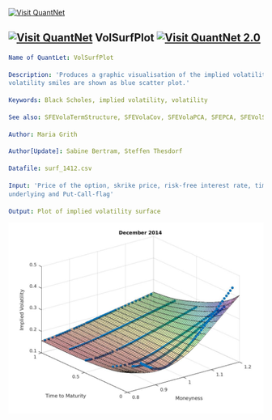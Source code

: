 
[<img src="https://github.com/QuantLet/Styleguide-and-Validation-procedure/blob/master/pictures/banner.png" alt="Visit QuantNet">](http://quantlet.de/index.php?p=info)

## [<img src="https://github.com/QuantLet/Styleguide-and-Validation-procedure/blob/master/pictures/qloqo.png" alt="Visit QuantNet">](http://quantlet.de/) **VolSurfPlot** [<img src="https://github.com/QuantLet/Styleguide-and-Validation-procedure/blob/master/pictures/QN2.png" width="60" alt="Visit QuantNet 2.0">](http://quantlet.de/d3/ia)

```yaml
Name of QuantLet: VolSurfPlot

Description: 'Produces a graphic visualisation of the implied volatility surface. The implied
volatility smiles are shown as blue scatter plot.'

Keywords: Black Scholes, implied volatility, volatility

See also: SFEVolaTermStructure, SFEVolaCov, SFEVolaPCA, SFEPCA, SFEVolSurfMovie

Author: Maria Grith

Author[Update]: Sabine Bertram, Steffen Thesdorf

Datafile: surf_1412.csv

Input: 'Price of the option, skrike price, risk-free interest rate, time to maturity, price of the
underlying and Put-Call-flag'

Output: Plot of implied volatility surface
```

![Picture1](VolSurfPlot.jpg)


```m

```
